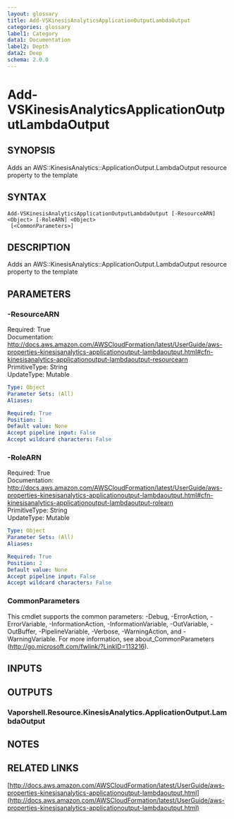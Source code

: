 ```yaml
---
layout: glossary
title: Add-VSKinesisAnalyticsApplicationOutputLambdaOutput
categories: glossary
label1: Category
data1: Documentation
label2: Depth
data2: Deep
schema: 2.0.0
---
```


# Add-VSKinesisAnalyticsApplicationOutputLambdaOutput

## SYNOPSIS
Adds an AWS::KinesisAnalytics::ApplicationOutput.LambdaOutput resource property to the template

## SYNTAX

```
Add-VSKinesisAnalyticsApplicationOutputLambdaOutput [-ResourceARN] <Object> [-RoleARN] <Object>
 [<CommonParameters>]
```

## DESCRIPTION
Adds an AWS::KinesisAnalytics::ApplicationOutput.LambdaOutput resource property to the template

## PARAMETERS

### -ResourceARN
Required: True    
Documentation: http://docs.aws.amazon.com/AWSCloudFormation/latest/UserGuide/aws-properties-kinesisanalytics-applicationoutput-lambdaoutput.html#cfn-kinesisanalytics-applicationoutput-lambdaoutput-resourcearn    
PrimitiveType: String    
UpdateType: Mutable

```yaml
Type: Object
Parameter Sets: (All)
Aliases:

Required: True
Position: 1
Default value: None
Accept pipeline input: False
Accept wildcard characters: False
```

### -RoleARN
Required: True    
Documentation: http://docs.aws.amazon.com/AWSCloudFormation/latest/UserGuide/aws-properties-kinesisanalytics-applicationoutput-lambdaoutput.html#cfn-kinesisanalytics-applicationoutput-lambdaoutput-rolearn    
PrimitiveType: String    
UpdateType: Mutable

```yaml
Type: Object
Parameter Sets: (All)
Aliases:

Required: True
Position: 2
Default value: None
Accept pipeline input: False
Accept wildcard characters: False
```

### CommonParameters
This cmdlet supports the common parameters: -Debug, -ErrorAction, -ErrorVariable, -InformationAction, -InformationVariable, -OutVariable, -OutBuffer, -PipelineVariable, -Verbose, -WarningAction, and -WarningVariable.
For more information, see about_CommonParameters (http://go.microsoft.com/fwlink/?LinkID=113216).

## INPUTS

## OUTPUTS

### Vaporshell.Resource.KinesisAnalytics.ApplicationOutput.LambdaOutput

## NOTES

## RELATED LINKS

[http://docs.aws.amazon.com/AWSCloudFormation/latest/UserGuide/aws-properties-kinesisanalytics-applicationoutput-lambdaoutput.html](http://docs.aws.amazon.com/AWSCloudFormation/latest/UserGuide/aws-properties-kinesisanalytics-applicationoutput-lambdaoutput.html)


